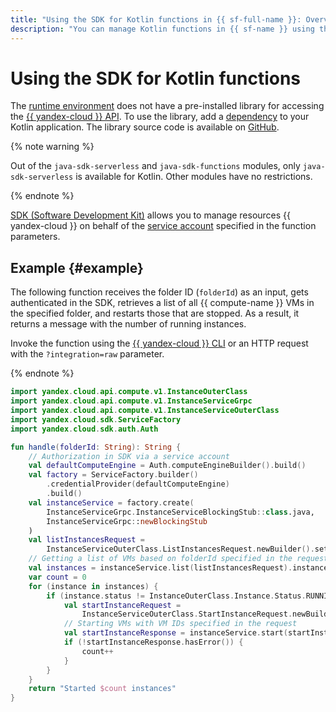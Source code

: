 ```yaml
---
title: "Using the SDK for Kotlin functions in {{ sf-full-name }}: Overview"
description: "You can manage Kotlin functions in {{ sf-name }} using the SDK."
---
```


# Using the SDK for Kotlin functions

The [runtime environment](../../concepts/runtime/index.md) does not have a pre-installed library for accessing the [{{ yandex-cloud }} API](../../../api-design-guide/). To use the library, add a [dependency](dependencies.md) to your Kotlin application. The library source code is available on [GitHub](https://github.com/yandex-cloud/java-sdk).

{% note warning %}

Out of the `java-sdk-serverless` and `java-sdk-functions` modules, only `java-sdk-serverless` is available for Kotlin. Other modules have no restrictions.

{% endnote %}

[SDK (Software Development Kit)](https://en.wikipedia.org/wiki/Software_development_kit) allows you to manage resources {{ yandex-cloud }} on behalf of the [service account](../../operations/function-sa.md) specified in the function parameters.

## Example {#example}

The following function receives the folder ID (`folderId`) as an input, gets authenticated in the SDK, retrieves a list of all {{ compute-name }} VMs in the specified folder, and restarts those that are stopped. As a result, it returns a message with the number of running instances.

Invoke the function using the [{{ yandex-cloud }} CLI](../../concepts/function-invoke.md) or an HTTP request with the `?integration=raw` parameter.

{% endnote %}

```kotlin
import yandex.cloud.api.compute.v1.InstanceOuterClass
import yandex.cloud.api.compute.v1.InstanceServiceGrpc
import yandex.cloud.api.compute.v1.InstanceServiceOuterClass
import yandex.cloud.sdk.ServiceFactory
import yandex.cloud.sdk.auth.Auth

fun handle(folderId: String): String {
    // Authorization in SDK via a service account
    val defaultComputeEngine = Auth.computeEngineBuilder().build()
    val factory = ServiceFactory.builder()
        .credentialProvider(defaultComputeEngine)
        .build()
    val instanceService = factory.create(
        InstanceServiceGrpc.InstanceServiceBlockingStub::class.java,
        InstanceServiceGrpc::newBlockingStub
    )
    val listInstancesRequest =
        InstanceServiceOuterClass.ListInstancesRequest.newBuilder().setFolderId(folderId).build()
    // Getting a list of VMs based on folderId specified in the request
    val instances = instanceService.list(listInstancesRequest).instancesList
    var count = 0
    for (instance in instances) {
        if (instance.status != InstanceOuterClass.Instance.Status.RUNNING) {
            val startInstanceRequest =
                InstanceServiceOuterClass.StartInstanceRequest.newBuilder().setInstanceId(instance.id).build()
            // Starting VMs with VM IDs specified in the request
            val startInstanceResponse = instanceService.start(startInstanceRequest)
            if (!startInstanceResponse.hasError()) {
                count++
            }
        }
    }
    return "Started $count instances"
}
```
